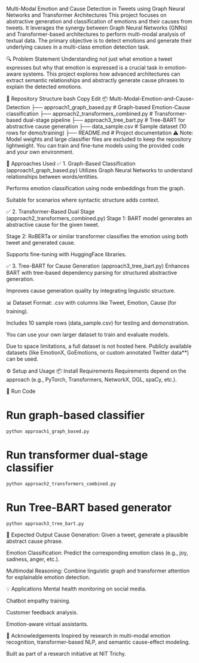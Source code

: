 Multi-Modal Emotion and Cause Detection in Tweets using Graph Neural Networks and Transformer Architectures
This project focuses on abstractive generation and classification of emotions and their causes from tweets. It leverages the synergy between Graph Neural Networks (GNNs) and Transformer-based architectures to perform multi-modal analysis of textual data. The primary objective is to detect emotions and generate their underlying causes in a multi-class emotion detection task.

🔍 Problem Statement
Understanding not just what emotion a tweet expresses but why that emotion is expressed is a crucial task in emotion-aware systems. This project explores how advanced architectures can extract semantic relationships and abstractly generate cause phrases to explain the detected emotions.

📁 Repository Structure
bash
Copy
Edit
📦 Multi-Modal-Emotion-and-Cause-Detection
├── approach1_graph_based.py             # Graph-based Emotion-Cause classification
├── approach2_transformers_combined.py  # Transformer-based dual-stage pipeline
├── approach3_tree_bart.py              # Tree-BART for abstractive cause generation
├── data_sample.csv                     # Sample dataset (10 rows for demo/training)
├── README.md                           # Project documentation
⚠️ Note: Model weights and large classifier files are excluded to keep the repository lightweight. You can train and fine-tune models using the provided code and your own environment.

🧠 Approaches Used
✅ 1. Graph-Based Classification (approach1_graph_based.py)
Utilizes Graph Neural Networks to understand relationships between words/entities.

Performs emotion classification using node embeddings from the graph.

Suitable for scenarios where syntactic structure adds context.

✅ 2. Transformer-Based Dual Stage (approach2_transformers_combined.py)
Stage 1: BART model generates an abstractive cause for the given tweet.

Stage 2: RoBERTa or similar transformer classifies the emotion using both tweet and generated cause.

Supports fine-tuning with HuggingFace libraries.

✅ 3. Tree-BART for Cause Generation (approach3_tree_bart.py)
Enhances BART with tree-based dependency parsing for structured abstractive generation.

Improves cause generation quality by integrating linguistic structure.

📊 Dataset
Format: .csv with columns like Tweet, Emotion, Cause (for training).

Includes 10 sample rows (data_sample.csv) for testing and demonstration.

You can use your own larger dataset to train and evaluate models.

Due to space limitations, a full dataset is not hosted here. Publicly available datasets (like EmotionX, GoEmotions, or custom annotated Twitter data**) can be used.

⚙️ Setup and Usage
📦 Install Requirements
Requirements depend on the approach (e.g., PyTorch, Transformers, NetworkX, DGL, spaCy, etc.).

🚀 Run Code

# Run graph-based classifier
    python approach1_graph_based.py

# Run transformer dual-stage classifier
    python approach2_transformers_combined.py

# Run Tree-BART based generator
    python approach3_tree_bart.py
🏁 Expected Output
Cause Generation: Given a tweet, generate a plausible abstract cause phrase.

Emotion Classification: Predict the corresponding emotion class (e.g., joy, sadness, anger, etc.).

Multimodal Reasoning: Combine linguistic graph and transformer attention for explainable emotion detection.

💡 Applications
Mental health monitoring on social media.

Chatbot empathy training.

Customer feedback analysis.

Emotion-aware virtual assistants.


🙌 Acknowledgements
Inspired by research in multi-modal emotion recognition, transformer-based NLP, and semantic cause-effect modeling.

Built as part of a research initiative at NIT Trichy.

